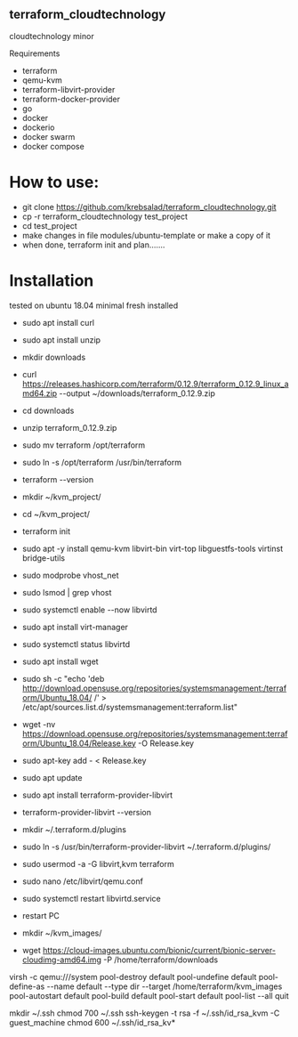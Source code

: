 ## terraform_cloudtechnology
cloudtechnology minor

Requirements

- terraform
- qemu-kvm
- terraform-libvirt-provider
- terraform-docker-provider
- go
- docker
- dockerio
- docker swarm
- docker compose 

##

# How to use:
- git clone https://github.com/krebsalad/terraform_cloudtechnology.git
- cp -r terraform_cloudtechnology test_project
- cd test_project
- make changes in file modules/ubuntu-template or make a copy of it
- when done, terraform init and plan.......

# Installation
tested on ubuntu 18.04 minimal fresh installed

- sudo apt install curl
- sudo apt install unzip
- mkdir downloads
- curl https://releases.hashicorp.com/terraform/0.12.9/terraform_0.12.9_linux_amd64.zip --output ~/downloads/terraform_0.12.9.zip
- cd downloads
- unzip terraform_0.12.9.zip
- sudo mv terraform /opt/terraform
- sudo ln -s /opt/terraform /usr/bin/terraform
- terraform --version

- mkdir ~/kvm_project/
- cd ~/kvm_project/
- terraform init

- sudo apt -y install qemu-kvm libvirt-bin virt-top  libguestfs-tools virtinst  bridge-utils
- sudo modprobe vhost_net
- sudo lsmod | grep vhost
- sudo systemctl enable --now libvirtd
- sudo apt install virt-manager
- sudo systemctl status libvirtd

- sudo apt install wget
- sudo sh -c "echo 'deb http://download.opensuse.org/repositories/systemsmanagement:/terraform/Ubuntu_18.04/ /' > /etc/apt/sources.list.d/systemsmanagement:terraform.list"
- wget -nv https://download.opensuse.org/repositories/systemsmanagement:terraform/Ubuntu_18.04/Release.key -O Release.key
- sudo apt-key add - < Release.key
- sudo apt update
- sudo apt install terraform-provider-libvirt
- terraform-provider-libvirt --version
- mkdir ~/.terraform.d/plugins
- sudo ln -s /usr/bin/terraform-provider-libvirt ~/.terraform.d/plugins/

- sudo usermod -a -G libvirt,kvm terraform
- sudo nano /etc/libvirt/qemu.conf

- sudo systemctl restart libvirtd.service

- restart PC

- mkdir ~/kvm_images/
- wget https://cloud-images.ubuntu.com/bionic/current/bionic-server-cloudimg-amd64.img -P /home/terraform/downloads

virsh -c qemu:///system
pool-destroy default
pool-undefine default
pool-define-as --name default --type dir --target /home/terraform/kvm_images
pool-autostart default
pool-build default
pool-start default
pool-list --all
quit

mkdir ~/.ssh
chmod 700 ~/.ssh
ssh-keygen -t rsa -f ~/.ssh/id_rsa_kvm -C guest_machine
chmod 600 ~/.ssh/id_rsa_kv*



